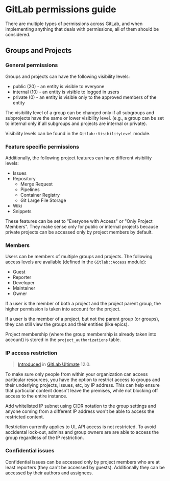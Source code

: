 # GitLab permissions guide

There are multiple types of permissions across GitLab, and when implementing
anything that deals with permissions, all of them should be considered.

## Groups and Projects

### General permissions

Groups and projects can have the following visibility levels:

- public (20) -  an entity is visible to everyone
- internal (10) - an entity is visible to logged in users
- private (0) - an entity is visible only to the approved members of the entity

The visibility level of a group can be changed  only if all subgroups and
subprojects have the same or lower visibility level. (e.g., a group can be set
to internal only if all subgroups and projects are internal or private).

Visibility levels can be found in the `Gitlab::VisibilityLevel` module.

### Feature specific permissions

Additionally, the following project features can have different visibility levels:

- Issues
- Repository
  - Merge Request
  - Pipelines
  - Container Registry
  - Git Large File Storage
- Wiki
- Snippets

These features can be set to "Everyone with Access" or "Only Project Members".
They make sense only for public or internal projects because private projects
can be accessed only by project members by default.

### Members

Users can be members of multiple groups and projects. The following access
levels are available (defined in the `Gitlab::Access` module):

- Guest
- Reporter
- Developer
- Maintainer
- Owner

If a user is the member of both a project and the project parent group, the
higher permission is taken into account for the project.

If a user is the member of a project, but not the parent group (or groups), they
can still view the groups and their entities (like epics).

Project membership (where the group membership is already taken into account)
is stored in the `project_authorizations` table.

### IP access restriction

> [Introduced](https://gitlab.com/gitlab-org/gitlab-ee/issues/1985) in
[GitLab Ultimate](https://about.gitlab.com/pricing/) 12.0.

To make sure only people from within your organization can access particular
resources, you have the option to restrict access to groups and their
underlying projects, issues, etc, by IP address. This can help ensure that
particular content doesn't leave the premises, while not blocking off access to
the entire instance.

Add whitelisted IP subnet using CIDR notation to the group settings and anyone
coming from a different IP address won't be able to access the restricted
content.

Restriction currently applies to UI, API access is not restricted.
To avoid accidental lock-out, admins and group owners are are able to access
the group regardless of the IP restriction.

### Confidential issues

Confidential issues can be accessed only by project members who are at least
reporters (they can't be accessed by guests). Additionally they can be accessed
by their authors and assignees.
